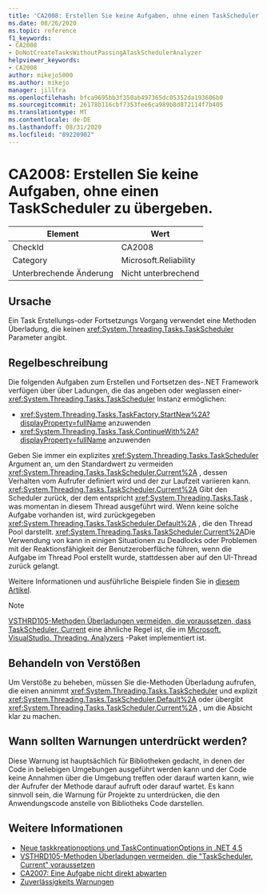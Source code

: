 ```yaml
---
title: 'CA2008: Erstellen Sie keine Aufgaben, ohne einen TaskScheduler zu übergeben.'
ms.date: 08/26/2020
ms.topic: reference
f1_keywords:
- CA2008
- DoNotCreateTasksWithoutPassingATaskSchedulerAnalyzer
helpviewer_keywords:
- CA2008
author: mikejo5000
ms.author: mikejo
manager: jillfra
ms.openlocfilehash: bfca9695bb3f350ab497365dc05352da193606b0
ms.sourcegitcommit: 26178b116cbf7353fee6ca989b8d872114f7b405
ms.translationtype: MT
ms.contentlocale: de-DE
ms.lasthandoff: 08/31/2020
ms.locfileid: "89220902"
---
```

# <a name="ca2008-do-not-create-tasks-without-passing-a-taskscheduler"></a>CA2008: Erstellen Sie keine Aufgaben, ohne einen TaskScheduler zu übergeben.

|Element|Wert|
|-|-|
|CheckId|CA2008|
|Category|Microsoft.Reliability|
|Unterbrechende Änderung|Nicht unterbrechend|

## <a name="cause"></a>Ursache

Ein Task Erstellungs-oder Fortsetzungs Vorgang verwendet eine Methoden Überladung, die keinen <xref:System.Threading.Tasks.TaskScheduler> Parameter angibt.

## <a name="rule-description"></a>Regelbeschreibung

Die folgenden Aufgaben zum Erstellen und Fortsetzen des-.NET Framework verfügen über über Ladungen, die das angeben oder weglassen einer- <xref:System.Threading.Tasks.TaskScheduler> Instanz ermöglichen:
- <xref:System.Threading.Tasks.TaskFactory.StartNew%2A?displayProperty=fullName> anzuwenden 
- <xref:System.Threading.Tasks.Task.ContinueWith%2A?displayProperty=fullName> anzuwenden

Geben Sie immer ein explizites <xref:System.Threading.Tasks.TaskScheduler> Argument an, um den Standardwert zu vermeiden <xref:System.Threading.Tasks.TaskScheduler.Current%2A> , dessen Verhalten vom Aufrufer definiert wird und der zur Laufzeit variieren kann. <xref:System.Threading.Tasks.TaskScheduler.Current%2A> Gibt den Scheduler zurück, der dem entspricht <xref:System.Threading.Tasks.Task> , was momentan in diesem Thread ausgeführt wird. Wenn keine solche Aufgabe vorhanden ist, wird zurückgegeben <xref:System.Threading.Tasks.TaskScheduler.Default%2A> , die den Thread Pool darstellt. <xref:System.Threading.Tasks.TaskScheduler.Current%2A>Die Verwendung von kann in einigen Situationen zu Deadlocks oder Problemen mit der Reaktionsfähigkeit der Benutzeroberfläche führen, wenn die Aufgabe im Thread Pool erstellt wurde, stattdessen aber auf den UI-Thread zurück gelangt.

Weitere Informationen und ausführliche Beispiele finden Sie in [diesem Artikel](https://devblogs.microsoft.com/pfxteam/new-taskcreationoptions-and-taskcontinuationoptions-in-net-4-5/).

> [!NOTE]
> [VSTHRD105-Methoden Überladungen vermeiden, die voraussetzen, dass TaskScheduler. Current](https://github.com/microsoft/vs-threading/blob/master/doc/analyzers/VSTHRD105.md) eine ähnliche Regel ist, die im [Microsoft. VisualStudio. Threading. Analyzers](https://www.nuget.org/packages/Microsoft.VisualStudio.Threading.Analyzers) -Paket implementiert ist.

## <a name="how-to-fix-violations"></a>Behandeln von Verstößen

Um Verstöße zu beheben, müssen Sie die-Methoden Überladung aufrufen, die einen annimmt <xref:System.Threading.Tasks.TaskScheduler> und explizit <xref:System.Threading.Tasks.TaskScheduler.Default%2A> oder übergibt <xref:System.Threading.Tasks.TaskScheduler.Current%2A> , um die Absicht klar zu machen.

## <a name="when-to-suppress-warnings"></a>Wann sollten Warnungen unterdrückt werden?

Diese Warnung ist hauptsächlich für Bibliotheken gedacht, in denen der Code in beliebigen Umgebungen ausgeführt werden kann und der Code keine Annahmen über die Umgebung treffen oder darauf warten kann, wie der Aufrufer der Methode darauf aufruft oder darauf wartet. Es kann sinnvoll sein, die Warnung für Projekte zu unterdrücken, die den Anwendungscode anstelle von Bibliotheks Code darstellen.

## <a name="see-also"></a>Weitere Informationen

- [Neue taskkreationoptions und TaskContinuationOptions in .NET 4,5](https://devblogs.microsoft.com/pfxteam/new-taskcreationoptions-and-taskcontinuationoptions-in-net-4-5/)
- [VSTHRD105-Methoden Überladungen vermeiden, die "TaskScheduler. Current" voraussetzen](https://github.com/microsoft/vs-threading/blob/master/doc/analyzers/VSTHRD105.md)
- [CA2007: Eine Aufgabe nicht direkt abwarten](ca2007.md)
- [Zuverlässigkeits Warnungen](reliability-warnings.md)

